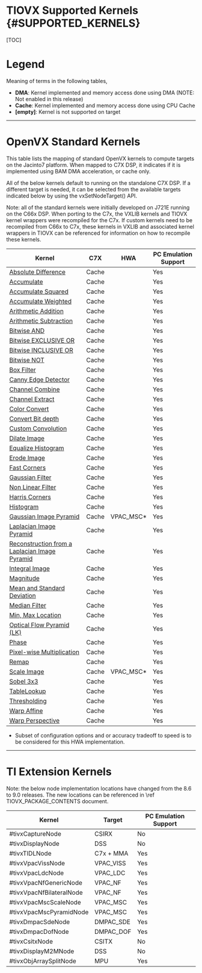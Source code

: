 # TIOVX Supported Kernels {#SUPPORTED_KERNELS}

[TOC]

# Legend

Meaning of terms in the following tables,

- **DMA**:     Kernel implemented and memory access done using DMA (NOTE: Not enabled in this release)
- **Cache**:   Kernel implemented and memory access done using CPU Cache
- **[empty]**: Kernel is not supported on target

---

# OpenVX Standard Kernels

This table lists the mapping of standard OpenVX kernels to compute targets
on the Jacinto7 platform.  When mapped to C7X DSP, it indicates if it is implemented
using BAM DMA acceleration, or cache only.

All of the below kernels default to running on the standalone C7X DSP.  If a different target
is needed, it can be selected from the available targets indicated below by using the vxSetNodeTarget() API.

Note: all of the standard kernels were initially developed on J721E running on the C66x DSP.  When porting to
the C7x, the VXLIB kernels and TIOVX kernel wrappers were recompiled for the C7x.  If custom kernels need to
be recompiled from C66x to C7x, these kernels in VXLIB and associated kernel wrappers in TIOVX can be referenced
for information on how to recompile these kernels.

Kernel | C7X | HWA | PC Emulation Support |
-------|-----|-----|----------------------|
[Absolute Difference](https://www.khronos.org/registry/OpenVX/specs/1.1/html/dc/ddf/group__group__vision__function__absdiff.html)              | Cache | | Yes |
[Accumulate](https://www.khronos.org/registry/OpenVX/specs/1.1/html/d0/d77/group__group__vision__function__accumulate.html)                    | Cache | | Yes |
[Accumulate Squared](https://www.khronos.org/registry/OpenVX/specs/1.1/html/d0/d2c/group__group__vision__function__accumulate__square.html)    | Cache | | Yes |
[Accumulate Weighted](https://www.khronos.org/registry/OpenVX/specs/1.1/html/d2/d2e/group__group__vision__function__accumulate__weighted.html) | Cache | | Yes |
[Arithmetic Addition](https://www.khronos.org/registry/OpenVX/specs/1.1/html/d6/db0/group__group__vision__function__add.html)                  | Cache | | Yes |
[Arithmetic Subtraction](https://www.khronos.org/registry/OpenVX/specs/1.1/html/d6/d6d/group__group__vision__function__sub.html)               | Cache | | Yes |
[Bitwise AND](https://www.khronos.org/registry/OpenVX/specs/1.1/html/d4/d4e/group__group__vision__function__and.html)                          | Cache | | Yes |
[Bitwise EXCLUSIVE OR](https://www.khronos.org/registry/OpenVX/specs/1.1/html/d3/dd1/group__group__vision__function__xor.html)                 | Cache | | Yes |
[Bitwise INCLUSIVE OR](https://www.khronos.org/registry/OpenVX/specs/1.1/html/d2/d5d/group__group__vision__function__or.html)                  | Cache | | Yes |
[Bitwise NOT](https://www.khronos.org/registry/OpenVX/specs/1.1/html/dc/d06/group__group__vision__function__not.html)                          | Cache | | Yes |
[Box Filter](https://www.khronos.org/registry/OpenVX/specs/1.1/html/da/d7c/group__group__vision__function__box__image.html)                    | Cache | | Yes |
[Canny Edge Detector](https://www.khronos.org/registry/OpenVX/specs/1.1/html/d7/d71/group__group__vision__function__canny.html)                | Cache | | Yes |
[Channel Combine](https://www.khronos.org/registry/OpenVX/specs/1.1/html/de/df2/group__group__vision__function__channelcombine.html)           | Cache | | Yes |
[Channel Extract](https://www.khronos.org/registry/OpenVX/specs/1.1/html/dd/dc1/group__group__vision__function__channelextract.html)           | Cache | | Yes |
[Color Convert](https://www.khronos.org/registry/OpenVX/specs/1.1/html/d1/dc2/group__group__vision__function__colorconvert.html)               | Cache | | Yes |
[Convert Bit depth](https://www.khronos.org/registry/OpenVX/specs/1.1/html/de/d73/group__group__vision__function__convertdepth.html)           | Cache | | Yes |
[Custom Convolution](https://www.khronos.org/registry/OpenVX/specs/1.1/html/d3/d3b/group__group__vision__function__custom__convolution.html)   | Cache | | Yes |
[Dilate Image](https://www.khronos.org/registry/OpenVX/specs/1.1/html/dc/d73/group__group__vision__function__dilate__image.html)               | Cache | | Yes |
[Equalize Histogram](https://www.khronos.org/registry/OpenVX/specs/1.1/html/d1/d70/group__group__vision__function__equalize__hist.html)        | Cache | | Yes |
[Erode Image](https://www.khronos.org/registry/OpenVX/specs/1.1/html/dc/dff/group__group__vision__function__erode__image.html)                 | Cache | | Yes |
[Fast Corners](https://www.khronos.org/registry/OpenVX/specs/1.1/html/dd/d22/group__group__vision__function__fast.html)                        | Cache | | Yes |
[Gaussian Filter](https://www.khronos.org/registry/OpenVX/specs/1.1/html/d6/d58/group__group__vision__function__gaussian__image.html)          | Cache | | Yes |
[Non Linear Filter](https://www.khronos.org/registry/OpenVX/specs/1.1/html/d5/dc5/group__group__vision__function__nonlinear__filter.html)      | Cache | | Yes |
[Harris Corners](https://www.khronos.org/registry/OpenVX/specs/1.1/html/d7/d5f/group__group__vision__function__harris.html)                    | Cache | | Yes |
[Histogram](https://www.khronos.org/registry/OpenVX/specs/1.1/html/d6/dcb/group__group__vision__function__histogram.html)                      | Cache | | Yes |
[Gaussian Image Pyramid](https://www.khronos.org/registry/OpenVX/specs/1.1/html/d0/d15/group__group__vision__function__gaussian__pyramid.html) | Cache | VPAC_MSC* | Yes |
[Laplacian Image Pyramid](https://www.khronos.org/registry/OpenVX/specs/1.1/html/dc/d60/group__group__vision__function__laplacian__pyramid.html) | Cache   |  | Yes |
[Reconstruction from a Laplacian Image Pyramid](https://www.khronos.org/registry/OpenVX/specs/1.1/html/dd/daa/group__group__vision__function__laplacian__reconstruct.html) | Cache |  | Yes |
[Integral Image](https://www.khronos.org/registry/OpenVX/specs/1.1/html/d0/d7b/group__group__vision__function__integral__image.html)           | Cache |  | Yes |
[Magnitude](https://www.khronos.org/registry/OpenVX/specs/1.1/html/dd/df2/group__group__vision__function__magnitude.html)                      | Cache |  | Yes |
[Mean and Standard Deviation](https://www.khronos.org/registry/OpenVX/specs/1.1/html/d8/d85/group__group__vision__function__meanstddev.html)   | Cache |  | Yes |
[Median Filter](https://www.khronos.org/registry/OpenVX/specs/1.1/html/d3/d77/group__group__vision__function__median__image.html)              | Cache |  | Yes |
[Min, Max Location](https://www.khronos.org/registry/OpenVX/specs/1.1/html/d8/d05/group__group__vision__function__minmaxloc.html)              | Cache |  | Yes |
[Optical Flow Pyramid (LK)](https://www.khronos.org/registry/OpenVX/specs/1.1/html/d0/d0c/group__group__vision__function__opticalflowpyrlk.html) | Cache   |  | Yes |
[Phase](https://www.khronos.org/registry/OpenVX/specs/1.1/html/db/d4e/group__group__vision__function__phase.html)                              | Cache   |  | Yes |
[Pixel-wise Multiplication](https://www.khronos.org/registry/OpenVX/specs/1.1/html/d7/dae/group__group__vision__function__mult.html)           | Cache   |  | Yes |
[Remap](https://www.khronos.org/registry/OpenVX/specs/1.1/html/df/dca/group__group__vision__function__remap.html)                              | Cache   |  | Yes |
[Scale Image](https://www.khronos.org/registry/OpenVX/specs/1.1/html/d1/d26/group__group__vision__function__scale__image.html)                 | Cache   | VPAC_MSC* | Yes |
[Sobel 3x3](https://www.khronos.org/registry/OpenVX/specs/1.1/html/da/d4b/group__group__vision__function__sobel3x3.html)                       | Cache   |  | Yes |
[TableLookup](https://www.khronos.org/registry/OpenVX/specs/1.1/html/d5/d4e/group__group__vision__function__lut.html)                          | Cache   |  | Yes |
[Thresholding](https://www.khronos.org/registry/OpenVX/specs/1.1/html/d3/d1e/group__group__vision__function__threshold.html)                   | Cache   |  | Yes |
[Warp Affine](https://www.khronos.org/registry/OpenVX/specs/1.1/html/d5/d5f/group__group__vision__function__warp__affine.html)                 | Cache   |  | Yes |
[Warp Perspective](https://www.khronos.org/registry/OpenVX/specs/1.1/html/da/d6a/group__group__vision__function__warp__perspective.html)       | Cache   |  | Yes |

* Subset of configuration options and or accuracy tradeoff to speed is to be considered for this HWA implementation.

---

# TI Extension Kernels

Note: the below node implementation locations have changed from the 8.6 to 9.0 releases.  The new locations can be
referenced in \ref TIOVX_PACKAGE_CONTENTS document.

Kernel                            | Target    | PC Emulation Support |
----------------------------------|-----------|----------------------|
#tivxCaptureNode                  | CSIRX     | No                   |
#tivxDisplayNode                  | DSS       | No                   |
#tivxTIDLNode                     | C7x + MMA | Yes                  |
#tivxVpacVissNode                 | VPAC_VISS | Yes                  |
#tivxVpacLdcNode                  | VPAC_LDC  | Yes                  |
#tivxVpacNfGenericNode            | VPAC_NF   | Yes                  |
#tivxVpacNfBilateralNode          | VPAC_NF   | Yes                  |
#tivxVpacMscScaleNode             | VPAC_MSC  | Yes                  |
#tivxVpacMscPyramidNode           | VPAC_MSC  | Yes                  |
#tivxDmpacSdeNode                 | DMPAC_SDE | Yes                  |
#tivxDmpacDofNode                 | DMPAC_DOF | Yes                  |
#tivxCsitxNode                    | CSITX     | No                   |
#tivxDisplayM2MNode               | DSS       | No                   |
#tivxObjArraySplitNode            | MPU       | Yes                  |
